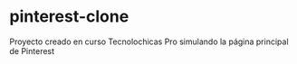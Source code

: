 # pinterest-clone
Proyecto creado en curso Tecnolochicas Pro simulando la página principal de Pinterest
